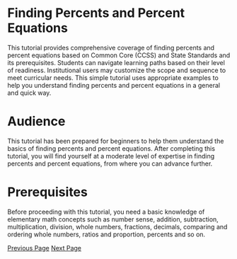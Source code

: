 # Finding Percents and Percent Equations
This tutorial provides comprehensive coverage of finding percents and percent equations based on Common Core (CCSS) and State Standards and its prerequisites. Students can navigate learning paths based on their level of readiness. Institutional users may customize the scope and sequence to meet curricular needs. This simple tutorial uses appropriate examples to help you understand finding percents and percent equations in a general and quick way.

# Audience
This tutorial has been prepared for beginners to help them understand the basics of finding percents and percent equations. After completing this tutorial, you will find yourself at a moderate level of expertise in finding percents and percent equations, from where you can advance further.

# Prerequisites
Before proceeding with this tutorial, you need a basic knowledge of elementary math concepts such as number sense, addition, subtraction, multiplication, division, whole numbers, fractions, decimals, comparing and ordering whole numbers, ratios and proportion, percents and so on.


[Previous Page](../finding_percents_and_percent_equations/index.md) [Next Page](../finding_percents_and_percent_equations/finding_percentage_of_whole_number.md) 
